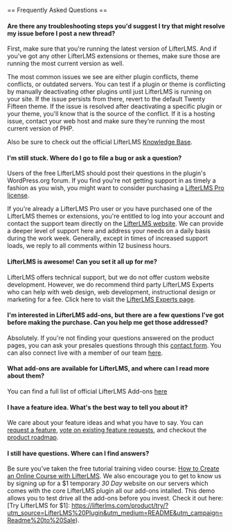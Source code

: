 == Frequently Asked Questions ==

#### Are there any troubleshooting steps you'd suggest I try that might resolve my issue before I post a new thread?

First, make sure that you're running the latest version of LifterLMS. And if you've got any other LifterLMS extensions or themes, make sure those are running the most current version as well.

The most common issues we see are either plugin conflicts, theme conflicts, or outdated servers. You can test if a plugin or theme is conflicting by manually deactivating other plugins until just LifterLMS is running on your site. If the issue persists from there, revert to the default Twenty Fifteen theme. If the issue is resolved after deactivating a specific plugin or your theme, you'll know that is the source of the conflict. If it is a hosting issue, contact your web host and make sure they’re running the most current version of PHP.

Also be sure to check out the official LifterLMS [Knowledge Base](https://lifterlms.com/docs/?utm_source=LifterLMS%20Plugin&utm_medium=README&utm_campaign=Readme%20to%20Sale).


#### I'm still stuck. Where do I go to file a bug or ask a question?

Users of the free LifterLMS should post their questions in the plugin's WordPress.org forum. If you find you're not getting support in as timely a fashion as you wish, you might want to consider purchasing a [LifterLMS Pro license](https://lifterlms.com/product/lifterlms-pro/?utm_source=LifterLMS%20Plugin&utm_medium=README&utm_campaign=Readme%20to%20Sale).

If you're already a LifterLMS Pro user or you have purchased one of the LifterLMS themes or extensions, you're entitled to log into your account and contact the support team directly on the [LifterLMS website](https://lifterlms.com/my-account/?utm_source=LifterLMS%20Plugin&utm_medium=README&utm_campaign=Readme%20to%20Sale). We can provide a deeper level of support here and address your needs on a daily basis during the work week. Generally, except in times of increased support loads, we reply to all comments within 12 business hours.


#### LifterLMS is awesome! Can you set it all up for me?

LifterLMS offers technical support, but we do not offer custom website development. However, we do recommend third party LifterLMS Experts who can help with web design, web development, instructional design or marketing for a fee.  Click here to visit the [LifterLMS Experts page](https://lifterlms.com/experts/?utm_source=LifterLMS%20Plugin&utm_medium=README&utm_campaign=Readme%20to%20Sale).


#### I'm interested in LifterLMS add-ons, but there are a few questions I've got before making the purchase. Can you help me get those addressed?

Absolutely. If you're not finding your questions answered on the product pages, you can ask your presales questions through this [contact form](https://lifterlms.com/contact/?utm_source=LifterLMS%20Plugin&utm_medium=README&utm_campaign=Readme%20to%20Sale). You can also connect live with a member of our team [here](https://lifterlms.com/contact/?utm_source=LifterLMS%20Plugin&utm_medium=README&utm_campaign=Readme%20to%20Sale).


#### What add-ons are available for LifterLMS, and where can I read more about them?

You can find a full list of official LifterLMS Add-ons [here](https://lifterlms.com/store/?utm_source=LifterLMS%20Plugin&utm_medium=README&utm_campaign=Readme%20to%20Sale)


#### I have a feature idea. What's the best way to tell you about it?

We care about your feature ideas and what you have to say. You can [request a feature](https://lifterlms.com/contact/?utm_source=LifterLMS%20Plugin&utm_medium=README&utm_campaign=Readme%20to%20Sale), [vote on existing feature requests](?utm_source=LifterLMS%20Plugin&utm_medium=README&utm_campaign=Readme%20to%20Sale), and checkout the [product roadmap](https://lifterlms.com/roadmap/?utm_source=LifterLMS%20Plugin&utm_medium=README&utm_campaign=Readme%20to%20Sale).


#### I still have questions. Where can I find answers?

Be sure you’ve taken the free tutorial training video course: [How to Create an Online Course with LifterLMS](http://demo.lifterlms.com/course/how-to-build-a-learning-management-system-with-lifterlms/?utm_source=LifterLMS%20Plugin&utm_medium=README&utm_campaign=Readme%20to%20Sale). We also encourage you to get to know us by signing up for a $1 temporary _30 Day_ website on our servers which comes with the core LifterLMS plugin all our add-ons intalled. This demo allows you to test drive all the add-ons before you invest. Check it out here: [Try LifterLMS for $1]: https://lifterlms.com/product/try/?utm_source=LifterLMS%20Plugin&utm_medium=README&utm_campaign=Readme%20to%20Sale).

